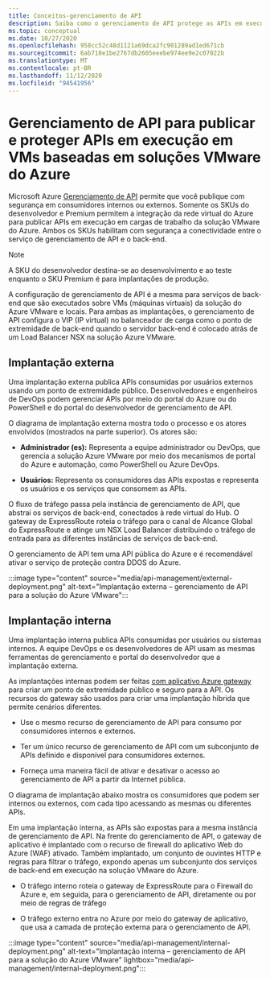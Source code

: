 ```yaml
---
title: Conceitos-gerenciamento de API
description: Saiba como o gerenciamento de API protege as APIs em execução nas VMs (máquinas virtuais) da solução VMware do Azure
ms.topic: conceptual
ms.date: 10/27/2020
ms.openlocfilehash: 958cc52c48d1121a69dca2fc901289ad1ed671cb
ms.sourcegitcommit: 6ab718e1be2767db2605eeebe974ee9e2c07022b
ms.translationtype: MT
ms.contentlocale: pt-BR
ms.lasthandoff: 11/12/2020
ms.locfileid: "94541956"
---
```

# <a name="api-management-to-publish-and-protect-apis-running-on-azure-vmware-solution-based-vms"></a>Gerenciamento de API para publicar e proteger APIs em execução em VMs baseadas em soluções VMware do Azure

Microsoft Azure [Gerenciamento de API](https://azure.microsoft.com/services/api-management/) permite que você publique com segurança em consumidores internos ou externos.  Somente os SKUs do desenvolvedor e Premium permitem a integração da rede virtual do Azure para publicar APIs em execução em cargas de trabalho da solução VMware do Azure.  Ambos os SKUs habilitam com segurança a conectividade entre o serviço de gerenciamento de API e o back-end. 

>[!NOTE]
>A SKU do desenvolvedor destina-se ao desenvolvimento e ao teste enquanto o SKU Premium é para implantações de produção.

A configuração de gerenciamento de API é a mesma para serviços de back-end que são executados sobre VMs (máquinas virtuais) da solução do Azure VMware e locais. Para ambas as implantações, o gerenciamento de API configura o VIP (IP virtual) no balanceador de carga como o ponto de extremidade de back-end quando o servidor back-end é colocado atrás de um Load Balancer NSX na solução Azure VMware. 


## <a name="external-deployment"></a>Implantação externa

Uma implantação externa publica APIs consumidas por usuários externos usando um ponto de extremidade público. Desenvolvedores e engenheiros de DevOps podem gerenciar APIs por meio do portal do Azure ou do PowerShell e do portal do desenvolvedor de gerenciamento de API.

O diagrama de implantação externa mostra todo o processo e os atores envolvidos (mostrados na parte superior). Os atores são:

- **Administrador (es):** Representa a equipe administrador ou DevOps, que gerencia a solução Azure VMware por meio dos mecanismos de portal do Azure e automação, como PowerShell ou Azure DevOps.

- **Usuários:**  Representa os consumidores das APIs expostas e representa os usuários e os serviços que consomem as APIs.

O fluxo de tráfego passa pela instância de gerenciamento de API, que abstrai os serviços de back-end, conectados à rede virtual do Hub. O gateway de ExpressRoute roteia o tráfego para o canal de Alcance Global do ExpressRoute e atinge um NSX Load Balancer distribuindo o tráfego de entrada para as diferentes instâncias de serviços de back-end.

O gerenciamento de API tem uma API pública do Azure e é recomendável ativar o serviço de proteção contra DDOS do Azure. 

:::image type="content" source="media/api-management/external-deployment.png" alt-text="Implantação externa – gerenciamento de API para a solução do Azure VMware":::


## <a name="internal-deployment"></a>Implantação interna

Uma implantação interna publica APIs consumidas por usuários ou sistemas internos. A equipe DevOps e os desenvolvedores de API usam as mesmas ferramentas de gerenciamento e portal do desenvolvedor que a implantação externa.

As implantações internas podem ser feitas [com aplicativo Azure gateway](../api-management/api-management-howto-integrate-internal-vnet-appgateway.md) para criar um ponto de extremidade público e seguro para a API.  Os recursos do gateway são usados para criar uma implantação híbrida que permite cenários diferentes.  

* Use o mesmo recurso de gerenciamento de API para consumo por consumidores internos e externos.

* Ter um único recurso de gerenciamento de API com um subconjunto de APIs definido e disponível para consumidores externos.

* Forneça uma maneira fácil de ativar e desativar o acesso ao gerenciamento de API a partir da Internet pública.

O diagrama de implantação abaixo mostra os consumidores que podem ser internos ou externos, com cada tipo acessando as mesmas ou diferentes APIs.

Em uma implantação interna, as APIs são expostas para a mesma instância de gerenciamento de API. Na frente do gerenciamento de API, o gateway de aplicativo é implantado com o recurso de firewall do aplicativo Web do Azure (WAF) ativado. Também implantado, um conjunto de ouvintes HTTP e regras para filtrar o tráfego, expondo apenas um subconjunto dos serviços de back-end em execução na solução VMware do Azure.


* O tráfego interno roteia o gateway de ExpressRoute para o Firewall do Azure e, em seguida, para o gerenciamento de API, diretamente ou por meio de regras de tráfego   

* O tráfego externo entra no Azure por meio do gateway de aplicativo, que usa a camada de proteção externa para o gerenciamento de API.


:::image type="content" source="media/api-management/internal-deployment.png" alt-text="Implantação interna – gerenciamento de API para a solução do Azure VMware" lightbox="media/api-management/internal-deployment.png":::